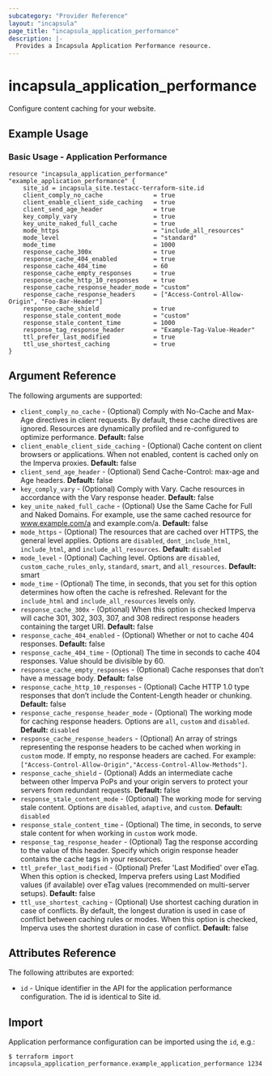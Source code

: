```yaml
---
subcategory: "Provider Reference"
layout: "incapsula"
page_title: "incapsula_application_performance"
description: |-
  Provides a Incapsula Application Performance resource.
---
```


# incapsula_application_performance

Configure content caching for your website.

## Example Usage

### Basic Usage - Application Performance

```hcl
resource "incapsula_application_performance" "example_application_performance" {
	site_id = incapsula_site.testacc-terraform-site.id
	client_comply_no_cache              = true
	client_enable_client_side_caching   = true
	client_send_age_header              = true
	key_comply_vary                     = true
	key_unite_naked_full_cache          = true
	mode_https                          = "include_all_resources"
	mode_level                          = "standard"
	mode_time                           = 1000
	response_cache_300x                 = true
	response_cache_404_enabled          = true
	response_cache_404_time             = 60
	response_cache_empty_responses      = true
	response_cache_http_10_responses    = true
	response_cache_response_header_mode = "custom"
	response_cache_response_headers     = ["Access-Control-Allow-Origin", "Foo-Bar-Header"]
	response_cache_shield               = true
	response_stale_content_mode         = "custom"
	response_stale_content_time         = 1000
	response_tag_response_header        = "Example-Tag-Value-Header"
	ttl_prefer_last_modified            = true
	ttl_use_shortest_caching            = true		
}
```

## Argument Reference

The following arguments are supported:

* `client_comply_no_cache` - (Optional) Comply with No-Cache and Max-Age directives in client requests. By default, these cache directives are ignored. Resources are dynamically profiled and re-configured to optimize performance. **Default:** false
* `client_enable_client_side_caching` - (Optional) Cache content on client browsers or applications. When not enabled, content is cached only on the Imperva proxies. **Default:** false
* `client_send_age_header` - (Optional) Send Cache-Control: max-age and Age headers. **Default:** false
* `key_comply_vary` - (Optional) Comply with Vary. Cache resources in accordance with the Vary response header. **Default:** false
* `key_unite_naked_full_cache` - (Optional) Use the Same Cache for Full and Naked Domains. For example, use the same cached resource for www.example.com/a and example.com/a. **Default:** false
* `mode_https` - (Optional) The resources that are cached over HTTPS, the general level applies. Options are `disabled`, `dont_include_html`, `include_html`, and `include_all_resources`. **Default:** `disabled`
* `mode_level` - (Optional) Caching level. Options are `disabled`, `custom_cache_rules_only`, `standard`, `smart`, and `all_resources`. **Default:** smart
* `mode_time` - (Optional) The time, in seconds, that you set for this option determines how often the cache is refreshed. Relevant for the `include_html` and `include_all_resources` levels only.
* `response_cache_300x` - (Optional) When this option is checked Imperva will cache 301, 302, 303, 307, and 308 redirect response headers containing the target URI. **Default:** false
* `response_cache_404_enabled` - (Optional) Whether or not to cache 404 responses. **Default:** false
* `response_cache_404_time` - (Optional) The time in seconds to cache 404 responses. Value should be divisible by
  60.
* `response_cache_empty_responses` - (Optional) Cache responses that don’t have a message body. **Default:** false
* `response_cache_http_10_responses` - (Optional) Cache HTTP 1.0 type responses that don’t include the Content-Length header or chunking. **Default:** false
* `response_cache_response_header_mode` - (Optional) The working mode for caching response headers. Options are `all`, `custom` and `disabled`. **Default:** `disabled`
* `response_cache_response_headers` - (Optional) An array of strings representing the response headers to be cached when working in `custom` mode. If empty, no response headers are cached.
For example: `["Access-Control-Allow-Origin","Access-Control-Allow-Methods"]`.
* `response_cache_shield` - (Optional) Adds an intermediate cache between other Imperva PoPs and your origin servers to protect your servers from redundant requests. **Default:** false
* `response_stale_content_mode` - (Optional) The working mode for serving stale content. Options are `disabled`, `adaptive`, and `custom`. **Default:** `disabled`
* `response_stale_content_time` - (Optional) The time, in seconds, to serve stale content for when working in `custom` work mode.
* `response_tag_response_header` - (Optional) Tag the response according to the value of this header. Specify which origin response header contains the cache tags in your resources.
* `ttl_prefer_last_modified` - (Optional) Prefer 'Last Modified' over eTag. When this option is checked, Imperva prefers using Last Modified values (if available) over eTag values (recommended on multi-server setups). **Default:** false
* `ttl_use_shortest_caching` - (Optional) Use shortest caching duration in case of conflicts. By default, the longest duration is used in case of conflict between caching rules or modes. When this option is checked, Imperva uses the shortest duration in case of conflict. **Default:** false

## Attributes Reference

The following attributes are exported:

* `id` - Unique identifier in the API for the application performance configuration. The id is identical to Site id.

## Import

Application performance configuration can be imported using the `id`, e.g.:

```
$ terraform import incapsula_application_performance.example_application_performance 1234
```
